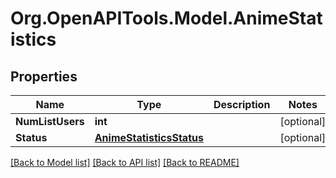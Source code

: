 # Org.OpenAPITools.Model.AnimeStatistics

## Properties

Name | Type | Description | Notes
------------ | ------------- | ------------- | -------------
**NumListUsers** | **int** |  | [optional] 
**Status** | [**AnimeStatisticsStatus**](AnimeStatisticsStatus.md) |  | [optional] 

[[Back to Model list]](../README.md#documentation-for-models) [[Back to API list]](../README.md#documentation-for-api-endpoints) [[Back to README]](../README.md)

